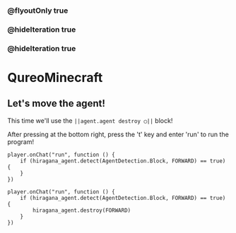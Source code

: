 ### @flyoutOnly true
### @hideIteration true
### @hideIteration true
# QureoMinecraft

## Let's move the agent!

This time we'll use the ``||agent.agent destroy ◯||`` block!

After pressing [](https://raw.githubusercontent.com/camp-minecraft/TechkidsCampTutorial/master/images/playbutton.png) at the bottom right, press the 't' key and enter 'run' to run the program!
```template
player.onChat("run", function () {
    if (hiragana_agent.detect(AgentDetection.Block, FORWARD) == true) {
    }
})
```
```ghost
player.onChat("run", function () {
    if (hiragana_agent.detect(AgentDetection.Block, FORWARD) == true) {
        hiragana_agent.destroy(FORWARD)
    }
})
```